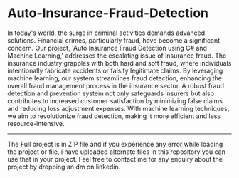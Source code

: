 # Auto-Insurance-Fraud-Detection

In today's world, the surge in criminal activities demands advanced solutions. Financial crimes, particularly fraud, have become a significant concern. Our project, 'Auto Insurance Fraud Detection using C# and Machine Learning,' addresses the escalating issue of insurance fraud. The insurance industry grapples with both hard and soft fraud, where individuals intentionally fabricate accidents or falsify legitimate claims. By leveraging machine learning, our system streamlines fraud detection, enhancing the overall fraud management process in the insurance sector. A robust fraud detection and prevention system not only safeguards insurers but also contributes to increased customer satisfaction by minimizing false claims and reducing loss adjustment expenses. With machine learning techniques, we aim to revolutionize fraud detection, making it more efficient and less resource-intensive.

--------------------------------------------------------------------------------------------------------------------------------------------------------------------------------

The Full project is in ZIP file and if you experience any error while loading the project or file, i have uploaded alternate files in this repository you can use that in your project.
Feel free to contact me for any enquiry about the project by dropping an dm on linkedin.
